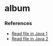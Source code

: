 # album

### References

- [Read file in Java 1](https://www.mkyong.com/java/how-to-read-file-from-java-bufferedreader-example/)
- [Read file in Java 2](https://www.reddit.com/r/javaexamples/comments/344kch/reading_and_parsing_data_from_a_file/)
